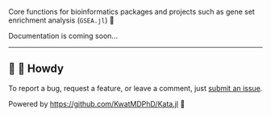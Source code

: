 Core functions for bioinformatics packages and projects such as gene set enrichment analysis (`GSEA.jl`) 🧰

Documentation is coming soon...

---

## 👋 🤠 Howdy

To report a bug, request a feature, or leave a comment, just [submit an issue](https://github.com/KwatMDPhD/BioinformaticsCore.jl/issues/new/choose).

Powered by https://github.com/KwatMDPhD/Kata.jl 🌝
